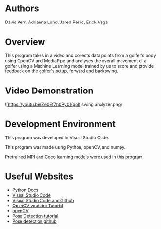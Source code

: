 # Authors
Davis Kerr, Adrianna Lund, Jared Perlic, Erick Vega

# Overview

This program takes in a video and collects data points from a golfer's body using OpenCV and MediaPipe and analyses the overall movement of a golfer using a Machine Learning model trained by us to score and provide feedback on the golfer's setup, forward and backswing.

# Video Demonstration
![https://youtu.be/Ze0Ef7hCPy0](golf swing analyzer.png)

# Development Environment

This program was developed in Visual Studio Code.

This program was made using Python, openCV, and numpy.

Pretrained MPI and Coco learning models were used in this program.

# Useful Websites

* [Python Docs](https://docs.python.org/3.9/)
* [Visual Studio Code](https://code.visualstudio.com/)
* [Visual Studio Code and Github](https://code.visualstudio.com/docs/editor/github)
* [OpenCV youtube Tutorial](https://www.youtube.com/watch?v=oXlwWbU8l2o)
* [openCV](https://github.com/opencv/opencv)
* [Pose Detection tutorial](https://learnopencv.com/deep-learning-based-human-pose-estimation-using-opencv-cpp-python/)
* [Pose detection github](https://github.com/spmallick/learnopencv)
